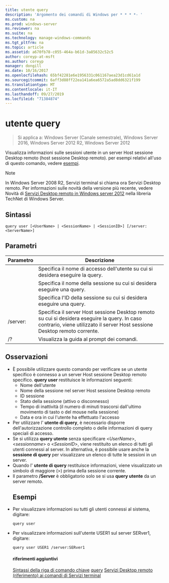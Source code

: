 ```yaml
---
title: utente query
description: 'Argomento dei comandi di Windows per * * * *- '
ms.custom: na
ms.prod: windows-server
ms.reviewer: na
ms.suite: na
ms.technology: manage-windows-commands
ms.tgt_pltfrm: na
ms.topic: article
ms.assetid: a670fb78-c055-464a-b61d-3a85632c52c5
author: coreyp-at-msft
ms.author: coreyp
manager: dongill
ms.date: 10/16/2017
ms.openlocfilehash: 65bf42281e6e1956331c061167aea23d1cd61a1d
ms.sourcegitcommit: 6aff3d88ff22ea141a6ea6572a5ad8dd6321f199
ms.translationtype: MT
ms.contentlocale: it-IT
ms.lasthandoff: 09/27/2019
ms.locfileid: "71384874"
---
```

# <a name="query-user"></a>utente query

>Si applica a: Windows Server (Canale semestrale), Windows Server 2016, Windows Server 2012 R2, Windows Server 2012

Visualizza informazioni sulle sessioni utente in un server Host sessione Desktop remoto (host sessione Desktop remoto).
per esempi relativi all'uso di questo comando, vedere [esempi](#BKMK_examples).
> [!NOTE]
> In Windows Server 2008 R2, Servizi terminal si chiama ora Servizi Desktop remoto. Per informazioni sulle novità della versione più recente, vedere Novità di [Servizi Desktop remoto in Windows server 2012](https://technet.microsoft.com/library/hh831527) nella libreria TechNet di Windows Server.
> ## <a name="syntax"></a>Sintassi
> ```
> query user [<UserName> | <SessionName> | <SessionID>] [/server:<ServerName>]
> ```
> ## <a name="parameters"></a>Parametri
> 
> |      Parametro       |                                                     Descrizione                                                     |
> |----------------------|---------------------------------------------------------------------------------------------------------------------|
> |      <UserName>      |                            Specifica il nome di accesso dell'utente su cui si desidera eseguire la query.                             |
> |    <SessionName>     |                              Specifica il nome della sessione su cui si desidera eseguire una query.                              |
> |     <SessionID>      |                               Specifica l'ID della sessione su cui si desidera eseguire una query.                               |
> | /server:<ServerName> | Specifica il server Host sessione Desktop remoto su cui si desidera eseguire la query. In caso contrario, viene utilizzato il server Host sessione Desktop remoto corrente. |
> |          /?          |                                        Visualizza la guida al prompt dei comandi.                                         |
> 
> ## <a name="remarks"></a>Osservazioni
> - È possibile utilizzare questo comando per verificare se un utente specifico è connesso a un server Host sessione Desktop remoto specifico. **query user** restituisce le informazioni seguenti:
>   -   Nome dell'utente
>   -   Nome della sessione nel server Host sessione Desktop remoto
>   -   ID sessione
>   -   Stato della sessione (attivo o disconnesso)
>   -   Tempo di inattività (il numero di minuti trascorsi dall'ultimo movimento di tasto o del mouse nella sessione)
>   -   Data e ora in cui l'utente ha effettuato l'accesso
> - Per utilizzare l' **utente di query**, è necessario disporre dell'autorizzazione controllo completo o delle informazioni di query speciali di accesso.
> - Se si utilizza **query utente** senza specificare <*UserName*>, <*sessionname*> o <*SessionID*>, viene restituito un elenco di tutti gli utenti connessi al server. In alternativa, è possibile usare anche la **sessione di query** per visualizzare un elenco di tutte le sessioni in un server.
> - Quando l' **utente di query** restituisce informazioni, viene visualizzato un simbolo di maggiore (>) prima della sessione corrente.
> - Il parametro **/Server** è obbligatorio solo se si usa **query utente** da un server remoto.
>   ## <a name="BKMK_examples"></a>Esempi
> - Per visualizzare informazioni su tutti gli utenti connessi al sistema, digitare:
>   ```
>   query user
>   ```
> - Per visualizzare informazioni sull'utente USER1 sul server SERver1, digitare:
>   ```
>   query user USER1 /server:SERver1
>   ```
>   #### <a name="additional-references"></a>riferimenti aggiuntivi
>   [Sintassi della riga di comando chiave](command-line-syntax-key.md)
>   [query](query.md)
>   [Servizi Desktop remoto &#40;riferimento&#41; ai comandi di Servizi terminal](remote-desktop-services-terminal-services-command-reference.md)
